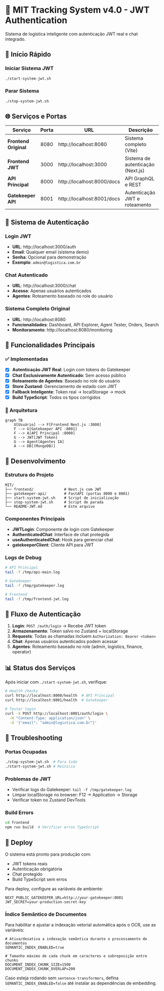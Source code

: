 # 🔐 MIT Tracking System v4.0 - JWT Authentication

Sistema de logística inteligente com autenticação JWT real e chat integrado.

## 🚀 Início Rápido

### Iniciar Sistema JWT
```bash
./start-system-jwt.sh
```

### Parar Sistema
```bash
./stop-system-jwt.sh
```

## 🌐 Serviços e Portas

| Serviço | Porta | URL | Descrição |
|---------|-------|-----|-----------|
| **Frontend Original** | 8080 | http://localhost:8080 | Sistema completo (Vite) |
| **Frontend JWT** | 3000 | http://localhost:3000 | Sistema de autenticação (Next.js) |
| **API Principal** | 8000 | http://localhost:8000/docs | API GraphQL e REST |
| **Gatekeeper API** | 8001 | http://localhost:8001/docs | Autenticação JWT e roteamento |

## 🔑 Sistema de Autenticação

### Login JWT
- **URL**: http://localhost:3000/auth
- **Email**: Qualquer email (sistema demo)
- **Senha**: Opcional para demonstração
- **Exemplo**: `admin@logistica.com.br`

### Chat Autenticado
- **URL**: http://localhost:3000/chat
- **Acesso**: Apenas usuários autenticados
- **Agentes**: Roteamento baseado no role do usuário

### Sistema Completo Original
- **URL**: http://localhost:8080
- **Funcionalidades**: Dashboard, API Explorer, Agent Tester, Orders, Search
- **Monitoramento**: http://localhost:8080/monitoring

## 🎯 Funcionalidades Principais

### ✅ Implementadas
- [x] **Autenticação JWT Real**: Login com tokens do Gatekeeper
- [x] **Chat Exclusivamente Autenticado**: Sem acesso público
- [x] **Roteamento de Agentes**: Baseado no role do usuário
- [x] **Store Zustand**: Gerenciamento de estado com JWT
- [x] **Fallback Inteligente**: Token real → localStorage → mock
- [x] **Build TypeScript**: Todos os tipos corrigidos

### 🎯 Arquitetura

```mermaid
graph TB
    U[Usuário] --> F[Frontend Next.js :3000]
    F --> G[Gatekeeper API :8001]
    F --> A[API Principal :8000]
    G --> JWT[JWT Token]
    G --> Agent[Agentes IA]
    A --> DB[(MongoDB)]
```

## 🔧 Desenvolvimento

### Estrutura do Projeto
```
MIT/
├── frontend/              # Next.js com JWT
├── gatekeeper-api/        # FastAPI (portas 8000 e 8001)
├── start-system-jwt.sh    # Script de inicialização
├── stop-system-jwt.sh     # Script de parada
└── README-JWT.md          # Este arquivo
```

### Componentes Principais
- **JWTLogin**: Componente de login com Gatekeeper
- **AuthenticatedChat**: Interface de chat protegida
- **useAuthenticatedChat**: Hook para gerenciar chat
- **gatekeeperClient**: Cliente API para JWT

### Logs de Debug
```bash
# API Principal
tail -f /tmp/api-main.log

# Gatekeeper
tail -f /tmp/gatekeeper.log

# Frontend
tail -f /tmp/frontend-jwt.log
```

## 🔄 Fluxo de Autenticação

1. **Login**: `POST /auth/login` → Recebe JWT token
2. **Armazenamento**: Token salvo no Zustand + localStorage
3. **Requests**: Todas as chamadas incluem `Authorization: Bearer <token>`
4. **Chat**: Apenas usuários autenticados podem acessar
5. **Agentes**: Roteamento baseado no role (admin, logistics, finance, operator)

## 📊 Status dos Serviços

Após iniciar com `./start-system-jwt.sh`, verifique:

```bash
# Health checks
curl http://localhost:8000/health  # API Principal
curl http://localhost:8001/health  # Gatekeeper

# Testar login
curl -X POST http://localhost:8001/auth/login \
  -H "Content-Type: application/json" \
  -d '{"email": "admin@logistica.com.br"}'
```

## 🐛 Troubleshooting

### Portas Ocupadas
```bash
./stop-system-jwt.sh  # Para tudo
./start-system-jwt.sh # Reinicia
```

### Problemas de JWT
- Verificar logs do Gatekeeper: `tail -f /tmp/gatekeeper.log`
- Limpar localStorage no browser: F12 → Application → Storage
- Verificar token no Zustand DevTools

### Build Errors
```bash
cd frontend
npm run build  # Verificar erros TypeScript
```

## 🚀 Deploy

O sistema está pronto para produção com:
- JWT tokens reais
- Autenticação obrigatória
- Chat protegido
- Build TypeScript sem erros

Para deploy, configure as variáveis de ambiente:
```env
NEXT_PUBLIC_GATEKEEPER_URL=http://your-gatekeeper:8001
JWT_SECRET=your-production-secret-key
```

### Índice Semântico de Documentos
Para habilitar e ajustar a indexação vetorial automática após o OCR, use as variáveis:
```env
# Ativa/desativa a indexação semântica durante o processamento de documentos
SEMANTIC_INDEX_ENABLED=true

# Tamanho máximo de cada chunk em caracteres e sobreposição entre chunks
DOCUMENT_INDEX_CHUNK_SIZE=1500
DOCUMENT_INDEX_CHUNK_OVERLAP=200
```
Caso esteja rodando sem `sentence-transformers`, defina `SEMANTIC_INDEX_ENABLED=false` até instalar as dependências de embedding.
